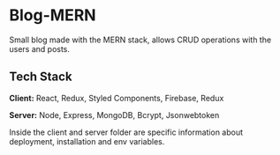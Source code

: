 # Blog-MERN

Small blog made with the MERN stack, allows CRUD operations with the users and posts.

## Tech Stack

**Client:** React, Redux, Styled Components, Firebase, Redux

**Server:** Node, Express, MongoDB, Bcrypt, Jsonwebtoken

Inside the client and server folder are specific information about deployment, installation and env variables.
